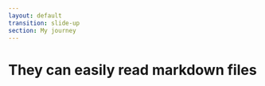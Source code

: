```yaml
---
layout: default
transition: slide-up
section: My journey
---
```


# They can easily read markdown files

